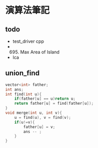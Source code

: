 # 演算法筆記

## todo

- test_driver cpp
- 695. Max Area of Island
- lca

## union_find

```cpp
vector<int> father;
int ans;
int find(int u){
    if(father[u] == u)return u;
    return father[u] = find(father[u]);
}
void merge(int u, int v){
    u = find(u), v = find(v);
    if(u!=v){
        father[u] = v;
        ans -- ;
    }
}
```
